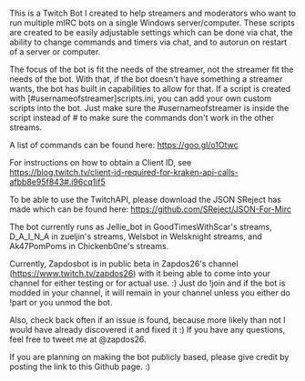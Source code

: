 This is a Twitch Bot I created to help streamers and moderators who want to run multiple mIRC bots on a single Windows server/computer. These scripts are created to be easily adjustable settings which can be done via chat, the ability to change commands and timers via chat, and to autorun on restart of a server or computer.

The focus of the bot is fit the needs of the streamer, not the streamer fit the needs of the bot. With that, if the bot doesn't have something a streamer wants, the bot has built in capabilities to allow for that. If a script is created with [#usernameofstreamer]scripts.ini, you can add your own custom scripts into the bot. Just make sure the #usernameofstreamer is inside the script instead of # to make sure the commands don't work in the other streams.

A list of commands can be found here: https://goo.gl/o1Otwc

For instructions on how to obtain a Client ID, see https://blog.twitch.tv/client-id-required-for-kraken-api-calls-afbb8e95f843#.i96cq1if5

To be able to use the TwitchAPI, please download the JSON SReject has made which can be found here: https://github.com/SReject/JSON-For-Mirc

The bot currently runs as Jellie_bot in GoodTimesWithScar's streams, D_A_I_N_A in zueljin's streams, Welsbot in Welsknight streams, and Ak47PomPoms in Chickenb0ne's streams.

Currently, Zapdosbot is in public beta in Zapdos26's channel (https://www.twitch.tv/zapdos26) with it being able to come into your channel for either testing or for actual use. :) Just do !join and if the bot is modded in your channel, it will remain in your channel unless you either do !part or you unmod the bot.

Also, check back often if an issue is found, because more likely than not I would have already discovered it and fixed it :) 
If you have any questions, feel free to tweet me at @zapdos26.

If you are planning on making the bot publicly based, please give credit by posting the link to this Github page. :) 
